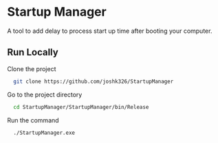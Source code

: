 # Startup Manager

A tool to add delay to process start up time after booting your computer.


## Run Locally

Clone the project

```bash
  git clone https://github.com/joshk326/StartupManager
```

Go to the project directory

```bash
  cd StartupManager/StartupManager/bin/Release
```

Run the command

```bash
  ./StartupManager.exe
```

